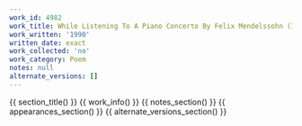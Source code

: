 ```yaml
---
work_id: 4982
work_title: While Listening To A Piano Concerto By Felix Mendelssohn (1809-1847)
work_written: '1990'
written_date: exact
work_collected: 'no'
work_category: Poem
notes: null
alternate_versions: []
---
```


{{ section_title() }}
{{ work_info() }}
{{ notes_section() }}
{{ appearances_section() }}
{{ alternate_versions_section() }}